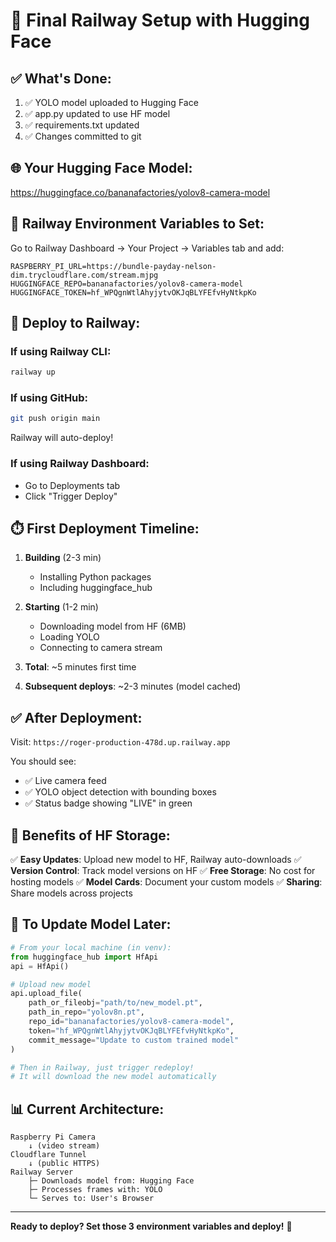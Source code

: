 # 🚀 Final Railway Setup with Hugging Face

## ✅ What's Done:

1. ✅ YOLO model uploaded to Hugging Face
2. ✅ app.py updated to use HF model
3. ✅ requirements.txt updated
4. ✅ Changes committed to git

## 🌐 Your Hugging Face Model:

https://huggingface.co/bananafactories/yolov8-camera-model

## 📝 Railway Environment Variables to Set:

Go to Railway Dashboard → Your Project → Variables tab and add:

```
RASPBERRY_PI_URL=https://bundle-payday-nelson-dim.trycloudflare.com/stream.mjpg
HUGGINGFACE_REPO=bananafactories/yolov8-camera-model
HUGGINGFACE_TOKEN=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
```

## 🚀 Deploy to Railway:

### If using Railway CLI:
```bash
railway up
```

### If using GitHub:
```bash
git push origin main
```
Railway will auto-deploy!

### If using Railway Dashboard:
- Go to Deployments tab
- Click "Trigger Deploy"

## ⏱️ First Deployment Timeline:

1. **Building** (2-3 min)
   - Installing Python packages
   - Including huggingface_hub

2. **Starting** (1-2 min)
   - Downloading model from HF (6MB)
   - Loading YOLO
   - Connecting to camera stream

3. **Total**: ~5 minutes first time
4. **Subsequent deploys**: ~2-3 minutes (model cached)

## ✅ After Deployment:

Visit: `https://roger-production-478d.up.railway.app`

You should see:
- ✅ Live camera feed
- ✅ YOLO object detection with bounding boxes
- ✅ Status badge showing "LIVE" in green

## 🎯 Benefits of HF Storage:

✅ **Easy Updates**: Upload new model to HF, Railway auto-downloads
✅ **Version Control**: Track model versions on HF
✅ **Free Storage**: No cost for hosting models
✅ **Model Cards**: Document your custom models
✅ **Sharing**: Share models across projects

## 🔄 To Update Model Later:

```python
# From your local machine (in venv):
from huggingface_hub import HfApi
api = HfApi()

# Upload new model
api.upload_file(
    path_or_fileobj="path/to/new_model.pt",
    path_in_repo="yolov8n.pt",
    repo_id="bananafactories/yolov8-camera-model",
    token="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",
    commit_message="Update to custom trained model"
)

# Then in Railway, just trigger redeploy!
# It will download the new model automatically
```

## 📊 Current Architecture:

```
Raspberry Pi Camera
    ↓ (video stream)
Cloudflare Tunnel
    ↓ (public HTTPS)
Railway Server
    ├─ Downloads model from: Hugging Face
    ├─ Processes frames with: YOLO
    └─ Serves to: User's Browser
```

---

**Ready to deploy? Set those 3 environment variables and deploy!** 🎉

